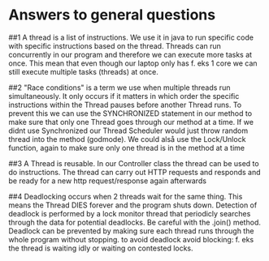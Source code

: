 # Answers to general questions

##1
A thread is a list of instructions. We use it in java to run specific code with specific instructions based on the thread.
Threads can run concurrently in our program and therefore we can execute more tasks at once. This mean that even though our laptop only has f. eks 1 core we can still execute multiple tasks (threads) at once.

##2
"Race conditions" is a term we use when multiple threads run simultaneously. It only occurs if it matters in which order the specific
instructions within the Thread pauses before another Thread runs. To prevent this we can use the SYNCHRONIZED statement in our method
to make sure that only one Thread goes through our method at a time. If we didnt use Synchronized our Thread Scheduler would just
throw random thread into the method (godmode). We could alså use the Lock/Unlock function, again to make sure only one thread
is in the method at a time

##3
A Thread is reusable. In our Controller class the thread can be used to do instructions. The thread can carry out HTTP requests and responds and be ready for a new http request/response again afterwards

##4
Deadlocking occurs when 2 threads wait for the same thing. This means the Thread DIES forever and the program shuts down. 
Detection of deadlock is performed by a lock monitor thread that periodicly searches through the data for potential deadlocks.
Be careful with the .join() method. Deadlock can be prevented by making sure each thread runs through the whole program without stopping.
to avoid deadlock avoid blocking: f. eks the thread is waiting idly or waiting on contested locks.
